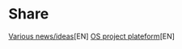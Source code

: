 # Share

[Various news/ideas](https://news.ycombinator.com/)[EN]
[OS project plateform](https://dev.to/t/opensource)[EN]

